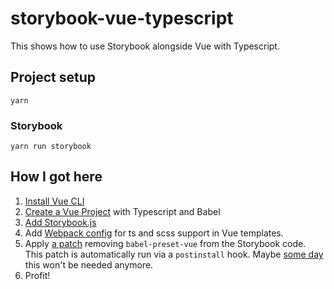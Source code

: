 # storybook-vue-typescript

This shows how to use Storybook alongside Vue with Typescript.
 
## Project setup
```
yarn
```
### Storybook
```
yarn run storybook
```

## How I got here

1. [Install Vue CLI](https://cli.vuejs.org/guide/installation.html)
2. [Create a Vue Project](https://cli.vuejs.org/guide/creating-a-project.html) with Typescript and Babel
3. [Add Storybook.js](https://storybook.js.org/docs/guides/guide-vue/)
4. Add [Webpack config](./.storybook/webpack.config.js) for ts and scss support in Vue templates.
4. Apply [a patch](./patches/@storybook+vue+5.3.14.patch) removing `babel-preset-vue` from the Storybook code. This patch is automatically run via a `postinstall` hook. Maybe [some day](https://github.com/storybookjs/storybook/issues/4475) this won't be needed anymore.
5. Profit!
